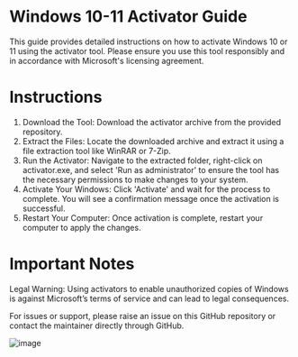 # Windows 10-11 Activator Guide
This guide provides detailed instructions on how to activate Windows 10 or 11 using the activator tool. Please ensure you use this tool responsibly and in accordance with Microsoft's licensing agreement.

# Instructions
1) Download the Tool:
Download the activator archive from the provided repository. 
2) Extract the Files:
Locate the downloaded archive and extract it using a file extraction tool like WinRAR or 7-Zip.
3) Run the Activator:
Navigate to the extracted folder, right-click on activator.exe, and select 'Run as administrator' to ensure the tool has the necessary permissions to make changes to your system.
4) Activate Your Windows:
Click 'Activate' and wait for the process to complete. You will see a confirmation message once the activation is successful.
5) Restart Your Computer:
Once activation is complete, restart your computer to apply the changes.

# Important Notes

Legal Warning: Using activators to enable unauthorized copies of Windows is against Microsoft’s terms of service and can lead to legal consequences. 

For issues or support, please raise an issue on this GitHub repository or contact the maintainer directly through GitHub.

![image](https://github.com/b4khytu1y/win-activator/assets/96124329/50f55257-fd27-49ec-82db-27e960fdd223)
